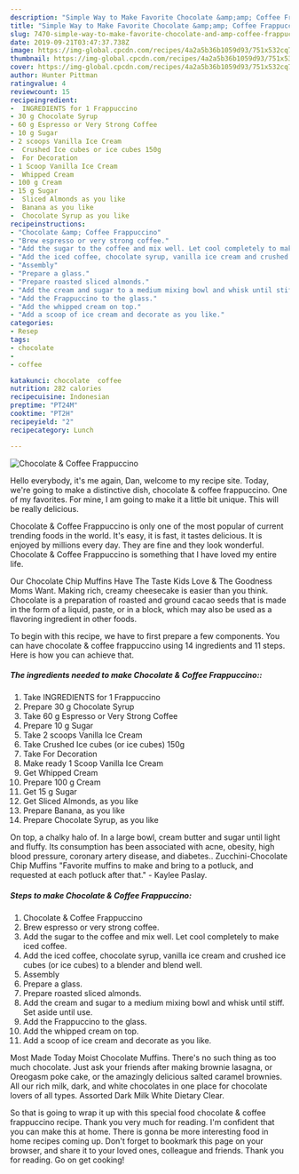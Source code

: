 ```yaml
---
description: "Simple Way to Make Favorite Chocolate &amp;amp; Coffee Frappuccino"
title: "Simple Way to Make Favorite Chocolate &amp;amp; Coffee Frappuccino"
slug: 7470-simple-way-to-make-favorite-chocolate-and-amp-coffee-frappuccino
date: 2019-09-21T03:47:37.738Z
image: https://img-global.cpcdn.com/recipes/4a2a5b36b1059d93/751x532cq70/chocolate-coffee-frappuccino-recipe-main-photo.jpg
thumbnail: https://img-global.cpcdn.com/recipes/4a2a5b36b1059d93/751x532cq70/chocolate-coffee-frappuccino-recipe-main-photo.jpg
cover: https://img-global.cpcdn.com/recipes/4a2a5b36b1059d93/751x532cq70/chocolate-coffee-frappuccino-recipe-main-photo.jpg
author: Hunter Pittman
ratingvalue: 4
reviewcount: 15
recipeingredient:
-  INGREDIENTS for 1 Frappuccino
- 30 g Chocolate Syrup
- 60 g Espresso or Very Strong Coffee
- 10 g Sugar
- 2 scoops Vanilla Ice Cream
-  Crushed Ice cubes or ice cubes 150g
-  For Decoration
- 1 Scoop Vanilla Ice Cream
-  Whipped Cream
- 100 g Cream
- 15 g Sugar
-  Sliced Almonds as you like
-  Banana as you like
-  Chocolate Syrup as you like
recipeinstructions:
- "Chocolate &amp; Coffee Frappuccino"
- "Brew espresso or very strong coffee."
- "Add the sugar to the coffee and mix well. Let cool completely to make iced coffee."
- "Add the iced coffee, chocolate syrup, vanilla ice cream and crushed ice cubes (or ice cubes) to a blender and blend well."
- "Assembly"
- "Prepare a glass."
- "Prepare roasted sliced almonds."
- "Add the cream and sugar to a medium mixing bowl and whisk until stiff. Set aside until use."
- "Add the Frappuccino to the glass."
- "Add the whipped cream on top."
- "Add a scoop of ice cream and decorate as you like."
categories:
- Resep
tags:
- chocolate
- 
- coffee

katakunci: chocolate  coffee
nutrition: 282 calories
recipecuisine: Indonesian
preptime: "PT24M"
cooktime: "PT2H"
recipeyield: "2"
recipecategory: Lunch

---
```



![Chocolate &amp; Coffee Frappuccino](https://img-global.cpcdn.com/recipes/4a2a5b36b1059d93/751x532cq70/chocolate-coffee-frappuccino-recipe-main-photo.jpg)

Hello everybody, it's me again, Dan, welcome to my recipe site. Today, we're going to make a distinctive dish, chocolate &amp; coffee frappuccino. One of my favorites. For mine, I am going to make it a little bit unique. This will be really delicious.

Chocolate &amp; Coffee Frappuccino is only one of the most popular of current trending foods in the world. It's easy, it is fast, it tastes delicious. It is enjoyed by millions every day. They are fine and they look wonderful. Chocolate &amp; Coffee Frappuccino is something that I have loved my entire life.

Our Chocolate Chip Muffins Have The Taste Kids Love &amp; The Goodness Moms Want. Making rich, creamy cheesecake is easier than you think. Chocolate is a preparation of roasted and ground cacao seeds that is made in the form of a liquid, paste, or in a block, which may also be used as a flavoring ingredient in other foods.


To begin with this recipe, we have to first prepare a few components. You can have chocolate &amp; coffee frappuccino using 14 ingredients and 11 steps. Here is how you can achieve that.

##### The ingredients needed to make Chocolate &amp; Coffee Frappuccino::

1. Take  INGREDIENTS for 1 Frappuccino
1. Prepare 30 g Chocolate Syrup
1. Take 60 g Espresso or Very Strong Coffee
1. Prepare 10 g Sugar
1. Take 2 scoops Vanilla Ice Cream
1. Take  Crushed Ice cubes (or ice cubes) 150g
1. Take  For Decoration
1. Make ready 1 Scoop Vanilla Ice Cream
1. Get  Whipped Cream
1. Prepare 100 g Cream
1. Get 15 g Sugar
1. Get  Sliced Almonds, as you like
1. Prepare  Banana, as you like
1. Prepare  Chocolate Syrup, as you like


On top, a chalky halo of. In a large bowl, cream butter and sugar until light and fluffy. Its consumption has been associated with acne, obesity, high blood pressure, coronary artery disease, and diabetes.. Zucchini-Chocolate Chip Muffins &#34;Favorite muffins to make and bring to a potluck, and requested at each potluck after that.&#34; - Kaylee Paslay. 

##### Steps to make Chocolate &amp; Coffee Frappuccino:

1. Chocolate &amp; Coffee Frappuccino
1. Brew espresso or very strong coffee.
1. Add the sugar to the coffee and mix well. Let cool completely to make iced coffee.
1. Add the iced coffee, chocolate syrup, vanilla ice cream and crushed ice cubes (or ice cubes) to a blender and blend well.
1. Assembly
1. Prepare a glass.
1. Prepare roasted sliced almonds.
1. Add the cream and sugar to a medium mixing bowl and whisk until stiff. Set aside until use.
1. Add the Frappuccino to the glass.
1. Add the whipped cream on top.
1. Add a scoop of ice cream and decorate as you like.


Most Made Today Moist Chocolate Muffins. There&#39;s no such thing as too much chocolate. Just ask your friends after making brownie lasagna, or Oreogasm poke cake, or the amazingly delicious salted caramel brownies. All our rich milk, dark, and white chocolates in one place for chocolate lovers of all types. Assorted Dark Milk White Dietary Clear. 

So that is going to wrap it up with this special food chocolate &amp; coffee frappuccino recipe. Thank you very much for reading. I'm confident that you can make this at home. There is gonna be more interesting food in home recipes coming up. Don't forget to bookmark this page on your browser, and share it to your loved ones, colleague and friends. Thank you for reading. Go on get cooking!
